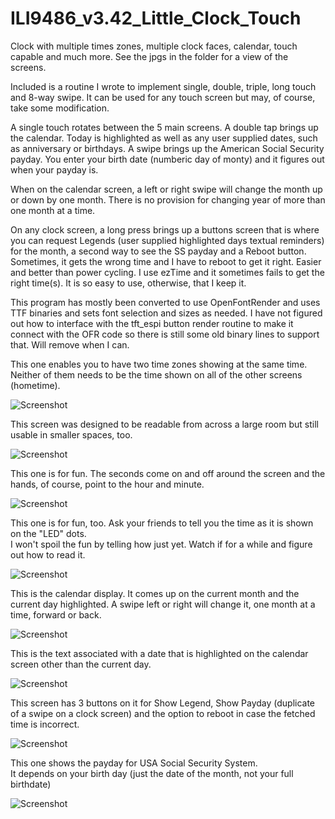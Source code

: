 # ILI9486_v3.42_Little_Clock_Touch

Clock with multiple times zones, multiple clock faces, calendar, touch capable and much more.  See the jpgs in the folder for a view of the screens.

Included is a routine I wrote to implement single, double, triple, long touch and 8-way swipe.  It can be used for any touch screen but may, of course, take some modification.

A single touch rotates between the 5 main screens.  A double tap brings up the calendar.  Today is highlighted as well as any user supplied dates, such as anniversary or birthdays.  A swipe brings up the American Social Security payday.  You enter your birth date (numberic day of monty) and it figures out when your payday is.

When on the calendar screen, a left or right swipe will change the month up or down by one month.  There is no provision for changing year of more than one month at a time.

On any clock screen, a long press brings up a buttons screen that is where you can request Legends (user supplied highlighted days textual reminders) for the month, a second way to see the SS payday and a Reboot button.  Sometimes, it gets the wrong time and I have to reboot to get it right.  Easier and better than power cycling.  I use ezTime and it sometimes fails to get the right time(s).  It is so easy to use, otherwise, that I keep it.

This program has mostly been converted to use OpenFontRender and uses TTF binaries and sets font selection and sizes as needed.  I have not figured out how to interface with the tft_espi button render routine to make it connect with the OFR code so there is still some old binary lines to support that.  Will remove when I can.

This one enables you to have two time zones showing at the same time.  
Neither of them needs to be the time shown on all of the other screens (hometime).

![Screenshot](DTZ.jpg)

This screen was designed to be readable from across a large room but still usable in smaller spaces, too.

![Screenshot](3Line.jpg)

This one is for fun.  The seconds come on and off around the screen and the hands, of course, point to the hour and minute.

![Screenshot](Analog.jpg)

This one is for fun, too.  Ask your friends to tell you the time as it is shown on the "LED" dots.  
I won't spoil the fun by telling how just yet. Watch if for a while and figure out how to read it.

![Screenshot](BCD.jpg)

This is the calendar display.  It comes up on the current month and the current day highlighted.
A swipe left or right will change it, one month at a time, forward or back.

![Screenshot](Calendar.jpg)

This is the text associated with a date that is highlighted on the calendar screen other than the current day.

![Screenshot](Legend.jpg)

This screen has 3 buttons on it for Show Legend, Show Payday (duplicate of a swipe on a clock screen) 
and the option to reboot in case the fetched time is incorrect.

![Screenshot](Menu.jpg)

This one shows the payday for USA Social Security System.  
It depends on your birth day (just the date of the month, not your full birthdate)

![Screenshot](SS_Payday.jpg)
